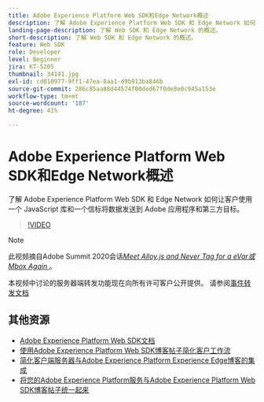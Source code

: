 ```yaml
---
title: Adobe Experience Platform Web SDK和Edge Network概述
description: 了解 Adobe Experience Platform Web SDK 和 Edge Network 如何让客户使用一个 JavaScript 库和一个信标将数据发送到 Adobe 应用程序和第三方目标。
landing-page-description: 了解 Web SDK 和 Edge Network 的概述。
short-description: 了解 Web SDK 和 Edge Network 的概述。
feature: Web SDK
role: Developer
level: Beginner
jira: KT-5205
thumbnail: 34141.jpg
exl-id: cd010977-9ff1-47ea-8aa1-d9b913ba846b
source-git-commit: 286c85aa88d44574f00ded67f0de8e0c945a153e
workflow-type: tm+mt
source-wordcount: '187'
ht-degree: 41%

---
```


# Adobe Experience Platform Web SDK和Edge Network概述

了解 Adobe Experience Platform Web SDK 和 Edge Network 如何让客户使用一个 JavaScript 库和一个信标将数据发送到 Adobe 应用程序和第三方目标。

>[!VIDEO](https://video.tv.adobe.com/v/37264?learn=on&enablevpops&captions=chi_hans)

>[!NOTE]
>
>此视频摘自Adobe Summit 2020会话&#x200B;*[Meet Alloy.js and Never Tag for a eVar或Mbox Again ](https://business.adobe.com/summit/2020/with-alloy-js-never-tag-for-an-evar-or-mbox-again.html)*。
>
>本视频中讨论的服务器端转发功能现在向所有许可客户公开提供。 请参阅[事件转发文档](https://experienceleague.adobe.com/docs/experience-platform/tags/event-forwarding/overview.html?lang=zh-Hans)

## 其他资源

* [Adobe Experience Platform Web SDK文档](https://experienceleague.adobe.com/docs/experience-platform/edge/home.html?lang=zh-Hans)
* [使用Adobe Experience Platform Web SDK博客帖子简化客户工作流](https://medium.com/adobetech/simplifying-customer-workflows-with-adobe-experience-platform-web-sdk-4e54fe134f4a)
* [简化客户端服务器与Adobe Experience Platform Experience Edge博客的集成](https://medium.com/adobetech/streamlining-client-server-integrations-with-adobe-experience-platform-experience-edge-1caaef887172)
* [将您的Adobe Experience Platform服务与Adobe Experience Platform Web SDK博客帖子统一起来](https://medium.com/adobetech/unify-your-adobe-experience-platform-services-with-adobe-experience-platform-web-sdk-75cf6851a9fc)
